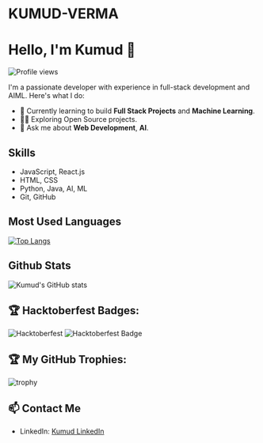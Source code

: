 # KUMUD-VERMA
# Hello, I'm Kumud 👋

![Profile views](https://komarev.com/ghpvc/?username=KUMUD-TECH)

I'm a passionate developer with experience in full-stack development and AIML. Here's what I do:

- 🌱 Currently learning to build **Full Stack Projects** and **Machine Learning**.
- 👨‍💻 Exploring Open Source projects.
- 💬 Ask me about **Web Development**, **AI**.

## Skills
- JavaScript, React.js
- HTML, CSS
- Python, Java, AI, ML
- Git, GitHub

## Most Used Languages
[![Top Langs](https://github-readme-stats.vercel.app/api/top-langs/?username=KUMUD-TECH&layout=pie)](https://github.com/anuraghazra/github-readme-stats)

## Github Stats
![Kumud's GitHub stats](https://github-readme-stats.vercel.app/api?username=KUMUD-TECH&show_icons=true&hide_title=true)

## 🏆 Hacktoberfest Badges:
![Hacktoberfest](https://img.shields.io/badge/Hacktoberfest-2024-blueviolet?style=for-the-badge&logo=hacktoberfest)
![Hacktoberfest Badge](https://holopin.io/@kumudtech)


## 🏆 My GitHub Trophies:
![trophy](https://github-profile-trophy.vercel.app/?username=KUMUD-TECH&column=4&theme=dark)

## 📫 Contact Me
- LinkedIn: [Kumud LinkedIn](https://www.linkedin.com/in/kumud-verma-1sd9)



